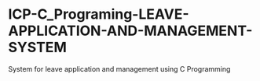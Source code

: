 # ICP-C_Programing-LEAVE-APPLICATION-AND-MANAGEMENT-SYSTEM
System for leave application and management using C Programming
